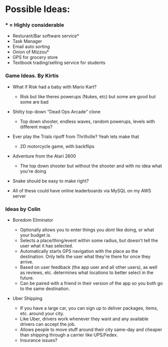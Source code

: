 
# Possible Ideas: 
### * = Highly considerable
* Resturant/Bar software service*
* Task Manager
*  Email auto sorting
* Onion of Mizzou*
* GPS for grocery store
* Textbook trading/selling service for students

### Game Ideas. By Kirtis
* What if Risk had a baby with Mario Kart?
  - Risk but like theres powerups (Nukes, etc) but some are good but some are bad
* Shitty top-down "Dead Ops Arcade" clone
  - Top down shooter, endless waves, random powerups, levels with different maps?
* Ever play the Trials ripoff from Thrillville? Yeah lets make that
  - 2D motorcycle game, with backflips
* Adventure from the Atari 2600
  - The top down shooter but without the shooter and with no idea what you're doing
* Snake should be easy to make right?

* All of these could have online leaderboards via MySQL on my AWS server

### Ideas by Colin
* Boredom Eliminator
  - Optionally allows you to enter things you *dont* like doing, or what your budget is.
  - Selects a place/thing/event within some radius, but doesn't tell the user what it has selected.
  - Automatically starts GPS navigation with the place as the destination. Only tells the user what they're there for once they arrive.
  - Based on user feedback (the app user and all other users), as well as reviews, etc. determines what locations to better select in the future.
  - Can be paired with a friend in their version of the app so you both go to the same destination.

* Uber Shipping
   - If you have a large car, you can sign up to deliver packages, items, etc. around your city.
   - Like Uber, drivers work whenever they want and any available drivers can accept the job.
   - Allows people to move stuff around their city same-day and cheaper than shipping through a carrier like UPS/Fedex.
   - Insurance issues?
